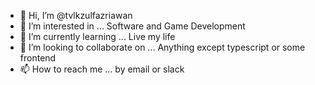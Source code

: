 - 👋 Hi, I’m @tvlkzulfazriawan
- 👀 I’m interested in ... Software and Game Development
- 🌱 I’m currently learning ... Live my life
- 💞️ I’m looking to collaborate on ... Anything except typescript or some frontend
- 📫 How to reach me ... by email or slack

<!---
tvlkzulfazriawan/tvlkzulfazriawan is a ✨ special ✨ repository because its `README.md` (this file) appears on your GitHub profile.
You can click the Preview link to take a look at your changes.
--->
